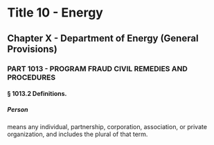 
# Title 10 - Energy
## Chapter X - Department of Energy (General Provisions)
### PART 1013 - PROGRAM FRAUD CIVIL REMEDIES AND PROCEDURES
#### § 1013.2 Definitions.
##### Person

means any individual, partnership, corporation, association, or private organization, and includes the plural of that term.
